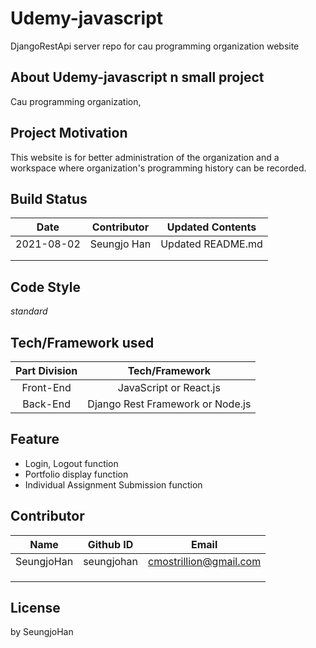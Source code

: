 # Udemy-javascript
DjangoRestApi server repo for cau programming organization website  
  
## About Udemy-javascript n small project
Cau programming organization,   

## Project Motivation  
This website is for better administration of the organization and a workspace where organization's programming history can be recorded.  

## Build Status  
| **Date** | **Contributor** | **Updated Contents** |
|:----:|:-----------:|:----------------:|
|2021-08-02|Seungjo Han|Updated README.md|
| | | |
| | | | 
  
  
## Code Style
_standard_

  
## Tech/Framework used  
| **Part Division** | **Tech/Framework** |
|:-------------:|:--------------:|
|Front-End|JavaScript or React.js|
|Back-End|Django Rest Framework or Node.js|
  
## Feature  
* Login, Logout function  
* Portfolio display function  
* Individual Assignment Submission function  
  
## Contributor  
| **Name** |**Github ID**|**Email**|
|:--------:|:-----------:|:-------:|
|SeungjoHan|seungjohan|cmostrillion@gmail.com|
| | | |
| | | |
| | | | 
  
## License  
by SeungjoHan
